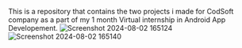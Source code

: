 This is a repository that contains the two projects i made for CodSoft company as a part of my 1 month Virtual internship in Android App Developement.
![Screenshot 2024-08-02 165124](https://github.com/user-attachments/assets/c89cec3e-37b7-45e9-8c27-15459e41e786)
![Screenshot 2024-08-02 165140](https://github.com/user-attachments/assets/6e5e41df-b295-452b-849a-6f7bae419983)
